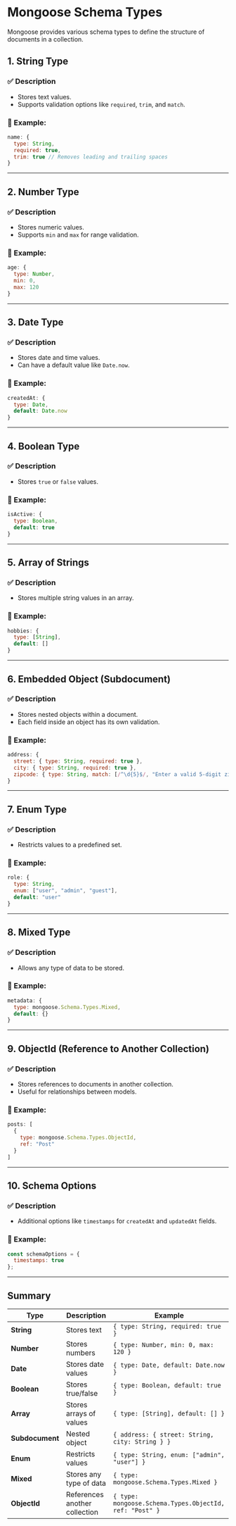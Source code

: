 # Mongoose Schema Types

Mongoose provides various schema types to define the structure of documents in a collection.

## 1. String Type
### ✅ Description
- Stores text values.
- Supports validation options like `required`, `trim`, and `match`.

### 📌 Example:
```js
name: {
  type: String,
  required: true,
  trim: true // Removes leading and trailing spaces
}
```

---

## 2. Number Type
### ✅ Description
- Stores numeric values.
- Supports `min` and `max` for range validation.

### 📌 Example:
```js
age: {
  type: Number,
  min: 0,
  max: 120
}
```

---

## 3. Date Type
### ✅ Description
- Stores date and time values.
- Can have a default value like `Date.now`.

### 📌 Example:
```js
createdAt: {
  type: Date,
  default: Date.now
}
```

---

## 4. Boolean Type
### ✅ Description
- Stores `true` or `false` values.

### 📌 Example:
```js
isActive: {
  type: Boolean,
  default: true
}
```

---

## 5. Array of Strings
### ✅ Description
- Stores multiple string values in an array.

### 📌 Example:
```js
hobbies: {
  type: [String],
  default: []
}
```

---

## 6. Embedded Object (Subdocument)
### ✅ Description
- Stores nested objects within a document.
- Each field inside an object has its own validation.

### 📌 Example:
```js
address: {
  street: { type: String, required: true },
  city: { type: String, required: true },
  zipcode: { type: String, match: [/^\d{5}$/, "Enter a valid 5-digit zipcode"] }
}
```

---

## 7. Enum Type
### ✅ Description
- Restricts values to a predefined set.

### 📌 Example:
```js
role: {
  type: String,
  enum: ["user", "admin", "guest"],
  default: "user"
}
```

---

## 8. Mixed Type
### ✅ Description
- Allows any type of data to be stored.

### 📌 Example:
```js
metadata: {
  type: mongoose.Schema.Types.Mixed,
  default: {}
}
```

---

## 9. ObjectId (Reference to Another Collection)
### ✅ Description
- Stores references to documents in another collection.
- Useful for relationships between models.

### 📌 Example:
```js
posts: [
  {
    type: mongoose.Schema.Types.ObjectId,
    ref: "Post"
  }
]
```

---

## 10. Schema Options
### ✅ Description
- Additional options like `timestamps` for `createdAt` and `updatedAt` fields.

### 📌 Example:
```js
const schemaOptions = {
  timestamps: true
};
```

---

## Summary

| Type | Description | Example |
|------|------------|---------|
| **String** | Stores text | `{ type: String, required: true }` |
| **Number** | Stores numbers | `{ type: Number, min: 0, max: 120 }` |
| **Date** | Stores date values | `{ type: Date, default: Date.now }` |
| **Boolean** | Stores true/false | `{ type: Boolean, default: true }` |
| **Array** | Stores arrays of values | `{ type: [String], default: [] }` |
| **Subdocument** | Nested object | `{ address: { street: String, city: String } }` |
| **Enum** | Restricts values | `{ type: String, enum: ["admin", "user"] }` |
| **Mixed** | Stores any type of data | `{ type: mongoose.Schema.Types.Mixed }` |
| **ObjectId** | References another collection | `{ type: mongoose.Schema.Types.ObjectId, ref: "Post" }` |
